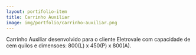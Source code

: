 ```yaml
---
layout: portifolio-item
title: Carrinho Auxiliar
image: img/portfolio/carrinho-auxiliar.png
---
```


Carrinho Auxiliar desenvolvido para o cliente Eletrovale com capacidade de cem quilos e dimensoes: 800(L) x 450(P) x 800(A).

